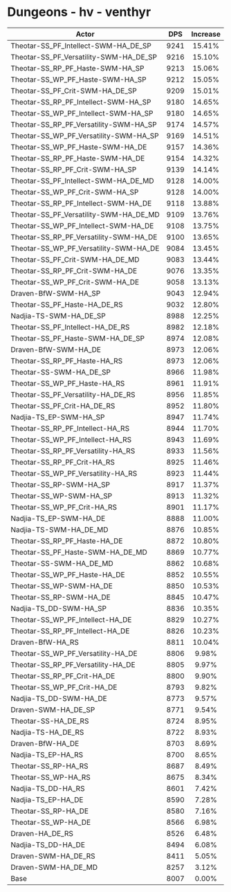 # Dungeons - hv - venthyr
| Actor | DPS | Increase |
|---|:---:|:---:|
|Theotar-SS_PF_Intellect-SWM-HA_DE_SP|9241|15.41%|
|Theotar-SS_PF_Versatility-SWM-HA_DE_SP|9216|15.10%|
|Theotar-SS_RP_PF_Haste-SWM-HA_SP|9213|15.06%|
|Theotar-SS_WP_PF_Haste-SWM-HA_SP|9212|15.05%|
|Theotar-SS_PF_Crit-SWM-HA_DE_SP|9209|15.01%|
|Theotar-SS_RP_PF_Intellect-SWM-HA_SP|9180|14.65%|
|Theotar-SS_WP_PF_Intellect-SWM-HA_SP|9180|14.65%|
|Theotar-SS_RP_PF_Versatility-SWM-HA_SP|9174|14.57%|
|Theotar-SS_WP_PF_Versatility-SWM-HA_SP|9169|14.51%|
|Theotar-SS_WP_PF_Haste-SWM-HA_DE|9157|14.36%|
|Theotar-SS_RP_PF_Haste-SWM-HA_DE|9154|14.32%|
|Theotar-SS_RP_PF_Crit-SWM-HA_SP|9139|14.14%|
|Theotar-SS_PF_Intellect-SWM-HA_DE_MD|9128|14.00%|
|Theotar-SS_WP_PF_Crit-SWM-HA_SP|9128|14.00%|
|Theotar-SS_RP_PF_Intellect-SWM-HA_DE|9118|13.88%|
|Theotar-SS_PF_Versatility-SWM-HA_DE_MD|9109|13.76%|
|Theotar-SS_WP_PF_Intellect-SWM-HA_DE|9108|13.75%|
|Theotar-SS_RP_PF_Versatility-SWM-HA_DE|9100|13.65%|
|Theotar-SS_WP_PF_Versatility-SWM-HA_DE|9084|13.45%|
|Theotar-SS_PF_Crit-SWM-HA_DE_MD|9083|13.44%|
|Theotar-SS_RP_PF_Crit-SWM-HA_DE|9076|13.35%|
|Theotar-SS_WP_PF_Crit-SWM-HA_DE|9058|13.13%|
|Draven-BfW-SWM-HA_SP|9043|12.94%|
|Theotar-SS_PF_Haste-HA_DE_RS|9032|12.80%|
|Nadjia-TS-SWM-HA_DE_SP|8988|12.25%|
|Theotar-SS_PF_Intellect-HA_DE_RS|8982|12.18%|
|Theotar-SS_PF_Haste-SWM-HA_DE_SP|8974|12.08%|
|Draven-BfW-SWM-HA_DE|8973|12.06%|
|Theotar-SS_RP_PF_Haste-HA_RS|8973|12.06%|
|Theotar-SS-SWM-HA_DE_SP|8966|11.98%|
|Theotar-SS_WP_PF_Haste-HA_RS|8961|11.91%|
|Theotar-SS_PF_Versatility-HA_DE_RS|8956|11.85%|
|Theotar-SS_PF_Crit-HA_DE_RS|8952|11.80%|
|Nadjia-TS_EP-SWM-HA_SP|8947|11.74%|
|Theotar-SS_RP_PF_Intellect-HA_RS|8944|11.70%|
|Theotar-SS_WP_PF_Intellect-HA_RS|8943|11.69%|
|Theotar-SS_RP_PF_Versatility-HA_RS|8933|11.56%|
|Theotar-SS_RP_PF_Crit-HA_RS|8925|11.46%|
|Theotar-SS_WP_PF_Versatility-HA_RS|8923|11.44%|
|Theotar-SS_RP-SWM-HA_SP|8917|11.37%|
|Theotar-SS_WP-SWM-HA_SP|8913|11.32%|
|Theotar-SS_WP_PF_Crit-HA_RS|8901|11.17%|
|Nadjia-TS_EP-SWM-HA_DE|8888|11.00%|
|Nadjia-TS-SWM-HA_DE_MD|8876|10.85%|
|Theotar-SS_RP_PF_Haste-HA_DE|8872|10.80%|
|Theotar-SS_PF_Haste-SWM-HA_DE_MD|8869|10.77%|
|Theotar-SS-SWM-HA_DE_MD|8862|10.68%|
|Theotar-SS_WP_PF_Haste-HA_DE|8852|10.55%|
|Theotar-SS_WP-SWM-HA_DE|8850|10.53%|
|Theotar-SS_RP-SWM-HA_DE|8845|10.47%|
|Nadjia-TS_DD-SWM-HA_SP|8836|10.35%|
|Theotar-SS_WP_PF_Intellect-HA_DE|8829|10.27%|
|Theotar-SS_RP_PF_Intellect-HA_DE|8826|10.23%|
|Draven-BfW-HA_RS|8811|10.04%|
|Theotar-SS_WP_PF_Versatility-HA_DE|8806|9.98%|
|Theotar-SS_RP_PF_Versatility-HA_DE|8805|9.97%|
|Theotar-SS_RP_PF_Crit-HA_DE|8800|9.90%|
|Theotar-SS_WP_PF_Crit-HA_DE|8793|9.82%|
|Nadjia-TS_DD-SWM-HA_DE|8773|9.57%|
|Draven-SWM-HA_DE_SP|8771|9.54%|
|Theotar-SS-HA_DE_RS|8724|8.95%|
|Nadjia-TS-HA_DE_RS|8722|8.93%|
|Draven-BfW-HA_DE|8703|8.69%|
|Nadjia-TS_EP-HA_RS|8700|8.65%|
|Theotar-SS_RP-HA_RS|8687|8.49%|
|Theotar-SS_WP-HA_RS|8675|8.34%|
|Nadjia-TS_DD-HA_RS|8601|7.42%|
|Nadjia-TS_EP-HA_DE|8590|7.28%|
|Theotar-SS_RP-HA_DE|8580|7.16%|
|Theotar-SS_WP-HA_DE|8566|6.98%|
|Draven-HA_DE_RS|8526|6.48%|
|Nadjia-TS_DD-HA_DE|8494|6.08%|
|Draven-SWM-HA_DE_RS|8411|5.05%|
|Draven-SWM-HA_DE_MD|8257|3.12%|
|Base|8007|0.00%|
